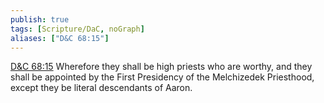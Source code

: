 ```yaml
---
publish: true
tags: [Scripture/DaC, noGraph]
aliases: ["D&C 68:15"]
---
```

[D&C 68:15](https://churchofjesuschrist.org/study/scriptures/dc-testament/dc/68?lang=eng&id=p15#p15) Wherefore they shall be high priests who are worthy, and they shall be appointed by the First Presidency of the Melchizedek Priesthood, except they be literal descendants of Aaron.

